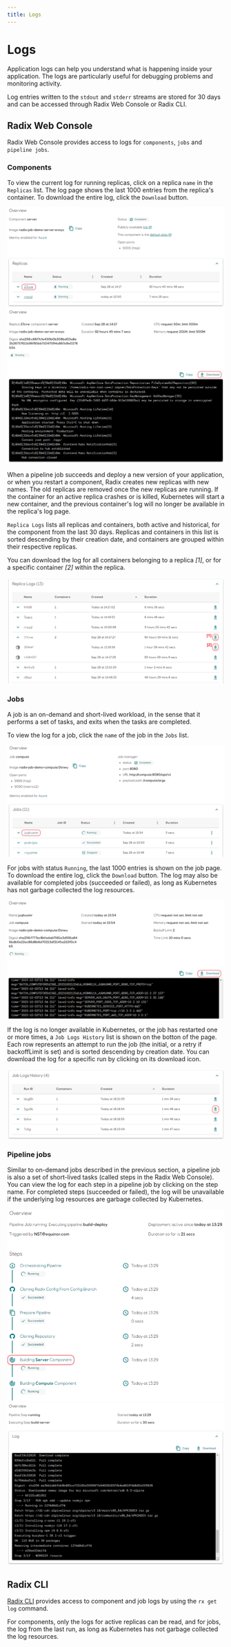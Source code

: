 ```yaml
---
title: Logs
---
```


# Logs

Application logs can help you understand what is happening inside your application. The logs are particularly useful for debugging problems and monitoring activity.

Log entries written to the `stdout` and `stderr` streams are stored for 30 days and can be accessed through Radix Web Console or Radix CLI. 

## Radix Web Console

Radix Web Console provides access to logs for `components`, `jobs` and `pipeline jobs`. 

### Components

To view the current log for running replicas, click on a replica `name` in the `Replicas` list. The log page shows the last 1000 entries from the replica's container. To download the entire log, click the `Download` button.

![Replica list](component-active-replicas.png)
![Replica container log](component-replica-log.png)

When a pipeline job succeeds and deploy a new version of your application, or when you restart a component, Radix creates new replicas with new names. The old replicas are removed once the new replicas are running. If the container for an active replica crashes or is killed, Kubernetes will start a new container, and the previous container's log will no longer be available in the replica's log page.

`Replica Logs` lists all replicas and containers, both active and historical, for the component from the last 30 days. Replicas and containers in this list is sorted descending by their creation date, and containers are grouped within their respective replicas.

You can download the log for all containers belonging to a replica _[1]_, or for a specific container _[2]_ within the replica.

![Replica log](replica-log.png)

### Jobs

A job is an on-demand and short-lived workload, in the sense that it performs a set of tasks, and exits when the tasks are completed.

To view the log for a job, click the `name` of the job in the `Jobs` list.

![Job running](job-list-running.png)

For jobs with status `Running`, the last 1000 entries is shown on the job page. To download the entire log, click the `Download` button. The log may also be available for completed jobs (succeeded or failed), as long as Kubernetes has not garbage collected the log resources.

![Job log](job-with-log.png)

If the log is no longer available in Kubernetes, or the job has restarted one or more times, a `Job Logs History` list is shown on the botton of the page. Each row represents an attempt to run the job (the initial, or a retry if backoffLimit is set) and is sorted descending by creation date. You can download the log for a specific run by clicking on its download icon. 

![Job run log](job-run-log.png)

### Pipeline jobs

Similar to on-demand jobs described in the previous section, a pipeline job is also a set of short-lived tasks (called steps in the Radix Web Console).
You can view the log for each step in a pipeline job by clicking on the step name. For completed steps (succeeded or failed), the log will be unavailable if the underlying log resources are garbage collected by Kubernetes.

![Job steps](job-steps.png)
![Step log](step-log.png)



## Radix CLI

[Radix CLI](../topic-radix-cli/) provides access to component and job logs by using the `rx get log` command.

For components, only the logs for active replicas can be read, and for jobs, the log from the last run, as long as Kubernetes has not garbage collected the log resources.

